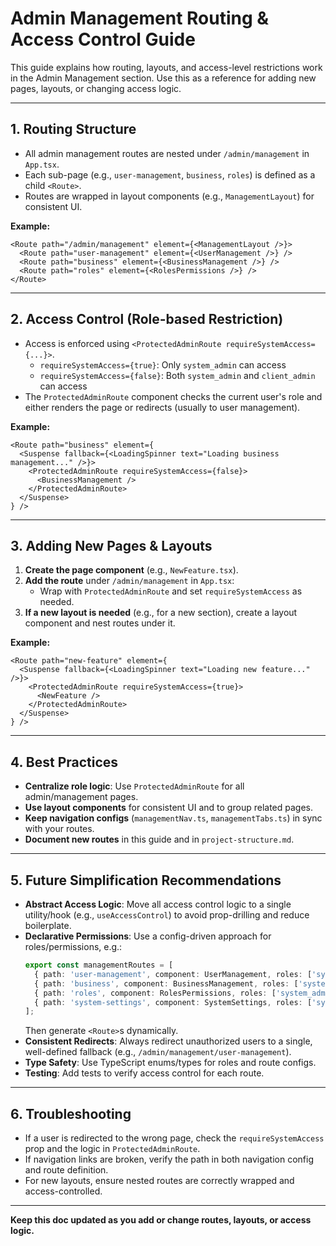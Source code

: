 # Admin Management Routing & Access Control Guide

This guide explains how routing, layouts, and access-level restrictions work in the Admin Management section. Use this as a reference for adding new pages, layouts, or changing access logic.

---

## 1. Routing Structure

- All admin management routes are nested under `/admin/management` in `App.tsx`.
- Each sub-page (e.g., `user-management`, `business`, `roles`) is defined as a child `<Route>`.
- Routes are wrapped in layout components (e.g., `ManagementLayout`) for consistent UI.

**Example:**
```tsx
<Route path="/admin/management" element={<ManagementLayout />}>
  <Route path="user-management" element={<UserManagement />} />
  <Route path="business" element={<BusinessManagement />} />
  <Route path="roles" element={<RolesPermissions />} />
</Route>
```

---

## 2. Access Control (Role-based Restriction)

- Access is enforced using `<ProtectedAdminRoute requireSystemAccess={...}>`.
  - `requireSystemAccess={true}`: Only `system_admin` can access
  - `requireSystemAccess={false}`: Both `system_admin` and `client_admin` can access
- The `ProtectedAdminRoute` component checks the current user's role and either renders the page or redirects (usually to user management).

**Example:**
```tsx
<Route path="business" element={
  <Suspense fallback={<LoadingSpinner text="Loading business management..." />}>
    <ProtectedAdminRoute requireSystemAccess={false}>
      <BusinessManagement />
    </ProtectedAdminRoute>
  </Suspense>
} />
```

---

## 3. Adding New Pages & Layouts

1. **Create the page component** (e.g., `NewFeature.tsx`).
2. **Add the route** under `/admin/management` in `App.tsx`:
   - Wrap with `ProtectedAdminRoute` and set `requireSystemAccess` as needed.
3. **If a new layout is needed** (e.g., for a new section), create a layout component and nest routes under it.

**Example:**
```tsx
<Route path="new-feature" element={
  <Suspense fallback={<LoadingSpinner text="Loading new feature..." />}>
    <ProtectedAdminRoute requireSystemAccess={true}>
      <NewFeature />
    </ProtectedAdminRoute>
  </Suspense>
} />
```

---

## 4. Best Practices

- **Centralize role logic**: Use `ProtectedAdminRoute` for all admin/management pages.
- **Use layout components** for consistent UI and to group related pages.
- **Keep navigation configs** (`managementNav.ts`, `managementTabs.ts`) in sync with your routes.
- **Document new routes** in this guide and in `project-structure.md`.

---

## 5. Future Simplification Recommendations

- **Abstract Access Logic**: Move all access control logic to a single utility/hook (e.g., `useAccessControl`) to avoid prop-drilling and reduce boilerplate.
- **Declarative Permissions**: Use a config-driven approach for roles/permissions, e.g.:
  ```typescript
  export const managementRoutes = [
    { path: 'user-management', component: UserManagement, roles: ['system_admin', 'client_admin'] },
    { path: 'business', component: BusinessManagement, roles: ['system_admin', 'client_admin'] },
    { path: 'roles', component: RolesPermissions, roles: ['system_admin', 'client_admin'] },
    { path: 'system-settings', component: SystemSettings, roles: ['system_admin'] },
  ];
  ```
  Then generate `<Route>`s dynamically.
- **Consistent Redirects**: Always redirect unauthorized users to a single, well-defined fallback (e.g., `/admin/management/user-management`).
- **Type Safety**: Use TypeScript enums/types for roles and route configs.
- **Testing**: Add tests to verify access control for each route.

---

## 6. Troubleshooting

- If a user is redirected to the wrong page, check the `requireSystemAccess` prop and the logic in `ProtectedAdminRoute`.
- If navigation links are broken, verify the path in both navigation config and route definition.
- For new layouts, ensure nested routes are correctly wrapped and access-controlled.

---

**Keep this doc updated as you add or change routes, layouts, or access logic.**
